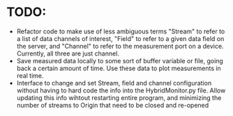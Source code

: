 # TODO:
* Refactor code to make use of less ambiguous terms "Stream" to refer to a list of data channels of interest, "Field" to
refer to a given data field on the server, and "Channel" to refer to the measurement port on a device. Currently, all three
are just channel.
* Save measured data locally to some sort of buffer variable or file, going back a certain amount of time. Use these data
to plot measurements in real time.
* Interface to change and set Stream, field and channel configuration without having to hard code the info into the
HybridMonitor.py file. Allow updating this info wihtout restarting entire program, and minimizing the number of streams
to Origin that need to be closed and re-opened 
